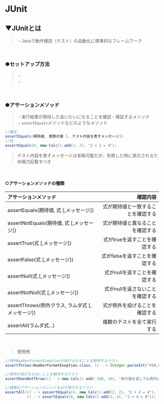 # JUnit

## ▼JUnitとは
>・Javaで動作確認（テスト）の自動化に標準的なフレームワーク<br>
<br>

### ●セットアップ方法
>・<br>
>・<br>
<br>


### ●アサーションメソッド
>・実行結果が期待した会いたいになることを確認・検証するメソッド<br>
>・`assertEquals`メソッドなどのようなメソッド<br>
```java
//構文
assertEquals(期待値, 実際の値 [, テスト内容を表すメッセージ])
//例
assertEquals(4, new Calc().add(2, 2), "2 + 2 = 4");
```
>テスト内容を表すメッセージは省略可能だが、失敗した時に表示されるため極力記載すべき<br>
<br>

#### ○アサーションメソッドの種類
|  アサーションメソッド  |  確認内容  |
| :---- | ----: |
|  assertEquals(期待値, 式 [,メッセージ])  |  式が期待値と一致することを確認する  |
|  assertNotEquals(期待値, 式 [,メッセージ])  |  式が期待値と異なることを確認する  |
|  assertTrue(式 [,メッセージ])  |  式がtrueを返すことを確認する  |
|  assertFalse(式 [,メッセージ])  |  式がfalseを返すことを確認する  |
|  assertNull(式 [,メッセージ])  |  式がnullを返すことを確認する  |
|  assertNotNull(式 [,メッセージ])  |  式がnullを返さないことを確認する  |
|  assertThrows(例外クラス, ラムダ式 [,メッセージ])  |  式が例外を投げることを確認する  |
|  assertAll(ラムダ式...)  |  複数のテストを全て実行する  |
<br>

>使用例<br>
```java
//例外NumberFormatExeptionが投げられることを期待するテスト
assertThrows(NumberFormatExeption.class, () - > Integer.parseInt("¥10,000"), "¥や,が入っているのでパース出来ない");

//例外が投げられないことを期待するテスト
assertDoesNotThrow(() - > new Calc().add(-100, 10), "負の値を渡しても例外は出ない");

//複数のアサーションメソッドを必ず実行するテスト
assertAll(() - > aassertEquals(4, new Calc().add(2, 2), "2 + 2 = 4"),
          () - > assertEquals(6, new Calc().add(2, 4), "2 + 4 = 8"));
```
<br>
